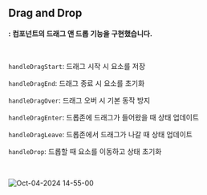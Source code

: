 ## Drag and Drop

**: 컴포넌트의 드래그 앤 드롭 기능을 구현했습니다.**

<br/>

`handleDragStart`: 드래그 시작 시 요소를 저장

`handleDragEnd`: 드래그 종료 시 요소를 초기화

`handleDragOver`: 드래그 오버 시 기본 동작 방지

`handleDragEnter`: 드롭존에 드래그가 들어왔을 때 상태 업데이트

`handleDragLeave`: 드롭존에서 드래그가 나갈 때 상태 업데이트

`handleDrop`: 드롭할 때 요소를 이동하고 상태 초기화

<br/>


![Oct-04-2024 14-55-00](https://github.com/user-attachments/assets/64d08846-e752-46df-ba38-e5c4cc2bc5e7)
